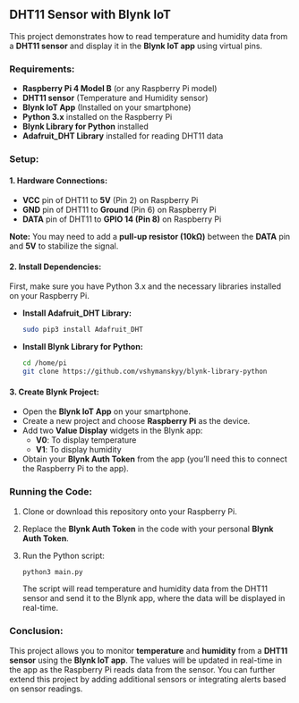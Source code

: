 ## **DHT11 Sensor with Blynk IoT**

This project demonstrates how to read temperature and humidity data from a **DHT11 sensor** and display it in the **Blynk IoT app** using virtual pins.

### **Requirements:**
- **Raspberry Pi 4 Model B** (or any Raspberry Pi model)
- **DHT11 sensor** (Temperature and Humidity sensor)
- **Blynk IoT App** (Installed on your smartphone)
- **Python 3.x** installed on the Raspberry Pi
- **Blynk Library for Python** installed
- **Adafruit_DHT Library** installed for reading DHT11 data

### **Setup:**

#### 1. **Hardware Connections:**
   - **VCC** pin of DHT11 to **5V** (Pin 2) on Raspberry Pi
   - **GND** pin of DHT11 to **Ground** (Pin 6) on Raspberry Pi
   - **DATA** pin of DHT11 to **GPIO 14 (Pin 8)** on Raspberry Pi

   **Note:** You may need to add a **pull-up resistor (10kΩ)** between the **DATA** pin and **5V** to stabilize the signal.

#### 2. **Install Dependencies:**

   First, make sure you have Python 3.x and the necessary libraries installed on your Raspberry Pi.

   - **Install Adafruit_DHT Library:**
     ```bash
     sudo pip3 install Adafruit_DHT
     ```

   - **Install Blynk Library for Python:**
     ```bash
     cd /home/pi
     git clone https://github.com/vshymanskyy/blynk-library-python
     ```

#### 3. **Create Blynk Project:**
   - Open the **Blynk IoT App** on your smartphone.
   - Create a new project and choose **Raspberry Pi** as the device.
   - Add two **Value Display** widgets in the Blynk app:
     - **V0**: To display temperature
     - **V1**: To display humidity
   - Obtain your **Blynk Auth Token** from the app (you’ll need this to connect the Raspberry Pi to the app).

### **Running the Code:**

1. Clone or download this repository onto your Raspberry Pi.
2. Replace the **Blynk Auth Token** in the code with your personal **Blynk Auth Token**.
3. Run the Python script:

   ```bash
   python3 main.py
   ```

   The script will read temperature and humidity data from the DHT11 sensor and send it to the Blynk app, where the data will be displayed in real-time.

### **Conclusion:**

This project allows you to monitor **temperature** and **humidity** from a **DHT11 sensor** using the **Blynk IoT app**. The values will be updated in real-time in the app as the Raspberry Pi reads data from the sensor. You can further extend this project by adding additional sensors or integrating alerts based on sensor readings.